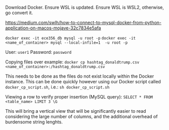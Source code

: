 Download Docker. Ensure WSL is updated. Ensure WSL is WSL2, otherwise, go convert it.

https://medium.com/swlh/how-to-connect-to-mysql-docker-from-python-application-on-macos-mojave-32c7834e5afa

`docker exec -it ece356_db mysql -u root -p`
`docker exec -it <name_of_container> mysql --local-infile=1  -u root -p`

User: `user1`
Password: `password`

Copying files over example:
`docker cp hashtag_donaldtrump.csv <name_of_container>:/hashtag_donaldtrump.csv`

This needs to be done as the files do not exist locally within the Docker instance.
This can be done quickly however using our Docker script called `docker_cp_script.sh`, i.e.:
`sh docker_cp_script.sh`

Viewing a row to verify proper insertion (MySQL query):
`SELECT * FROM <table_name> LIMIT 3 \G`

This will bring a vertical view that will be significantly easier to read considering the large number of columns,
and the additional overhead of burdensome string lenghts.